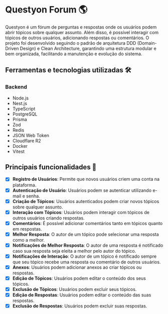 # Questyon Forum 🌎

Questyon é um fórum de perguntas e respostas onde os usuários podem abrir tópicos sobre qualquer assunto. Além disso, é possível interagir com tópicos de outros usuários, adicionando respostas ou comentários. O projeto foi desenvolvido seguindo o padrão de arquitetura DDD (Domain-Driven Design) e Clean Architecture, garantindo uma estrutura modular e bem organizada, facilitando a manutenção e evolução do sistema.

## Ferramentas e tecnologias utilizadas 🛠

### Backend
  - Node.js
  - Nest.js
  - TypeScript
  - PostgreSQL
  - Prisma
  - Zod
  - Redis
  - JSON Web Token
  - Cloudflare R2
  - Docker
  - Vitest

## Principais funcionalidades 🧬
  - [x] **Registro de Usuários**: Permite que novos usuários criem uma conta na plataforma.
  - [x] **Autenticação de Usuário**: Usuários podem se autenticar utilizando e-mail e senha.
  - [x] **Criação de Tópicos**: Usuários autenticados podem criar novos tópicos sobre qualquer assunto.
  - [x] **Interação com Tópicos**: Usuários podem interagir com tópicos de outros usuários criando respostas.
  - [x] **Comentários**: É possível adicionar comentários tanto em tópicos quanto em respostas.
  - [x] **Melhor Resposta**: O autor de um tópico pode selecionar uma resposta como a melhor.
  - [x] **Notificações de Melhor Resposta**: O autor de uma resposta é notificado caso sua resposta seja eleita a melhor pelo autor do tópico.
  - [x] **Notificações de Interação**: O autor de um tópico é notificado sempre que seu tópico recebe uma resposta ou comentário de outros usuários.
  - [x] **Anexos**: Usuários podem adicionar anexos ao criar tópicos ou respostas.
  - [x] **Edição de Tópicos**: Usuários podem editar o conteúdo dos seus tópicos.
  - [x] **Exclusão de Tópicos**: Usuários podem excluir seus tópicos.
  - [x] **Edição de Respostas**: Usuários podem editar o conteúdo das suas respostas.
  - [x] **Exclusão de Respostas**: Usuários podem excluir suas respostas.

